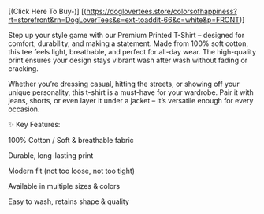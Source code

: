 [(Click Here To Buy-)]
[(https://doglovertees.store/colorsofhappiness?rt=storefront&rn=DogLoverTees&s=ext-toaddit-66&c=white&p=FRONT)]

Step up your style game with our Premium Printed T-Shirt – designed for comfort, durability, and making a statement. Made from 100% soft cotton, this tee feels light, breathable, and perfect for all-day wear. The high-quality print ensures your design stays vibrant wash after wash without fading or cracking.

Whether you’re dressing casual, hitting the streets, or showing off your unique personality, this t-shirt is a must-have for your wardrobe. Pair it with jeans, shorts, or even layer it under a jacket – it’s versatile enough for every occasion.

✨ Key Features:

100% Cotton / Soft & breathable fabric

Durable, long-lasting print

Modern fit (not too loose, not too tight)

Available in multiple sizes & colors

Easy to wash, retains shape & quality
